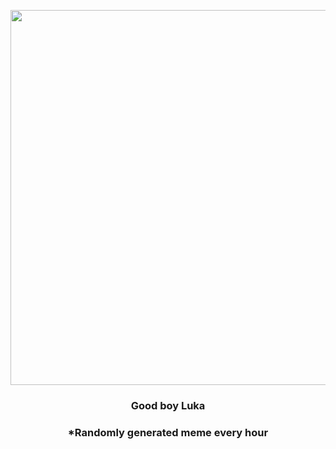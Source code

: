 <p align="center">
        <img src="https://i.redd.it/et4yyjtzozm81.jpg" width="600" height="600">
        </p>
        <h3 align="center">Good boy Luka</h3>
        <h3 align="center">*Randomly generated meme every hour</h3>
    
